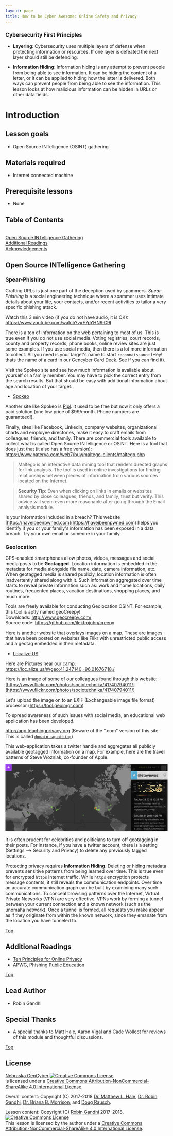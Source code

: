 ```yaml
---
layout: page
title: How to be Cyber Awesome: Online Safety and Privacy
---
```


### Cybersecurity First Principles
* __Layering__: Cybersecurity uses multiple layers of defense when protecting information or resources. If one layer is defeated the next layer should still be defending.

* __Information Hiding__: Information hiding is any attempt to prevent people from being able to see information. It can be hiding the content of a letter, or it can be applied to hiding how the letter is delivered. Both ways can prevent people from being able to see the information. This lesson looks at how malicious information can be hidden in URLs or other data fields.

# Introduction

## Lesson goals
- Open Source INTelligence (OSINT) gathering

## Materials required
- Internet connected machine

## Prerequisite lessons
- None

## Table of Contents
   
[Open Source INTelligence Gathering](#open-source-intelligence-gathering)    
[Additional Readings](#additional-readings)  
[Acknowledgements](#special-thanks)  

## Open Source INTelligence Gathering

### Spear-Phishing
Crafting URLs is just one part of the deception used by spammers. *Spear-Phishing* is a social engineering technique where a spammer uses intimate details about your life, your contacts, and/or recent activities to tailor a very specific phishing attack.

Watch this 3 min video (if you do not have audio, it is OK):   
https://www.youtube.com/watch?v=F7pYHN9iC9I

There is a ton of information on the web pertaining to most of us. This is true even if you do not use social media. Voting registries, court records, county and property records, phone books, online review sites are just some examples. If you use social media, then there is a lot more information to collect. All you need is your target's name to start `reconnaissance` (Hey! thats the name of a card in our Gencyber Card Deck. See if you can find it).

Visit the Spokeo site and see how much information is available about yourself or a family member. You may have to pick the correct entry from the search results. But that should be easy with additional information about age and location of your target.:

- [Spokeo](https://www.spokeo.com)

Another site like Spokeo is [Pipl](https://pipl.com). It used to be free but now it only offers a paid solution (one low price of $99/month. Phone numbers are guaranteed!).

Finally, sites like Facebook, Linkedin, company websites, organizational charts and employee directories, make it easy to craft emails from colleagues, friends, and family. There are commercial tools available to collect what is called Open Source INTelligence or OSINT. Here is a tool that does just that (it also has a free version): https://www.paterva.com/web7/buy/maltego-clients/maltego.php

> Maltego is an interactive data mining tool that renders directed graphs for link analysis. The tool is used in online investigations for finding relationships between pieces of information from various sources located on the Internet.

> **Security Tip**: Even when clicking on links in emails or websites shared by close colleagues, friends, and family; trust but verify. This advice will seem even more reasonable after going through the Email analysis module.

Is your information included in a breach? This website [https://haveibeenpwned.com](https://haveibeenpwned.com) helps you identify if you or your family's information has been exposed in a data breach. Try your own email or someone in your family.

### Geolocation

GPS-enabled smartphones allow photos, videos, messages and social media posts to be **Geotagged**. Location information is embedded in the metadata for media alongside file name, date, camera information, etc. When geotagged media is shared publicly, location information is often inadvertently shared along with it. Such information aggregated over time starts to reveal private information such as: work and home locations, daily routines, frequented places, vacation destinations, shopping places, and much more.

Tools are freely available for conducting Geolocation OSINT. For example, this tool is aptly named geoCreepy!  
Downloads: http://www.geocreepy.com/  
Source code: https://github.com/ilektrojohn/creepy  

Here is another website that overlays images on a map. These are images that have been posted on websites like Flikr with unrestricted public access and a geotag embedded in their metadata.

 - [Localize US](https://loc.alize.us/)

Here are Pictures near our camp: https://loc.alize.us/#/geo:41.247140,-96.016767,18,/

Here is an image of some of our colleagues found through this website: [https://www.flickr.com/photos/sociotechnika/41740794011/](https://www.flickr.com/photos/sociotechnika/41740794011/)

Let's upload the image on to an EXIF (Exchangeable image file format) processor (https://tool.geoimgr.com)

To spread awareness of such issues with social media, an educational web application has been developed.

http://app.teachingprivacy.org (Beware of the ".com" version of this site. This is called [`domain-squatting`](https://en.wikipedia.org/wiki/Cybersquatting))

This web-application takes a twitter handle and aggregates all publicly available geotagged information on a map. For example, here are the travel patterns of Steve Wozniak, co-founder of Apple.

![geotagging](./img/stevewoz.png)

It is often prudent for celebrities and politicians to turn off geotagging in their posts. For instance, if you have a twitter account, there is a setting (Settings --> Security and Privacy) to delete any previously tagged locations.

Protecting privacy requires **Information Hiding**. Deleting or hiding metadata prevents sensitive patterns from being learned over time. This is true even for encrypted `https` Internet traffic. While `https` encryption protects message contents, it still reveals the communication endpoints. Over time an accurate communication graph can be built by examining many such communications. To conceal browsing patterns over the Internet, Virtual Private Networks (VPN) are very effective. VPNs work by forming a tunnel between your current connection and a known network (such as the unomaha network). Once a tunnel is formed, all requests you make appear as if they originate from within the known network, since they emanate from the location you have tunneled to.

[Top](#table-of-contents)

## Additional Readings

* [Ten Principles for Online Privacy](https://teachingprivacy.org)
* APWG, Phishing [Public Education](http://phish-education.apwg.org/r/en/index.htm)

[Top](#table-of-contents)

## Lead Author

- Robin Gandhi

## Special Thanks

* A special thanks to Matt Hale, Aaron Vigal and Cade Wollcot for reviews of this module and thoughtful discussions.

[Top](#table-of-contents)


## License
[Nebraska GenCyber](https://github.com/MLHale/nebraska-gencyber) <a rel="license" href="http://creativecommons.org/licenses/by-nc-sa/4.0/"><img alt="Creative Commons License" style="border-width:0" src="https://i.creativecommons.org/l/by-nc-sa/4.0/88x31.png" /></a><br /> is licensed under a <a rel="license" href="http://creativecommons.org/licenses/by-nc-sa/4.0/">Creative Commons Attribution-NonCommercial-ShareAlike 4.0 International License</a>.

Overall content: Copyright (C) 2017-2018  [Dr. Matthew L. Hale](http://faculty.ist.unomaha.edu/mhale/), [Dr. Robin Gandhi](http://faculty.ist.unomaha.edu/rgandhi/), [Dr. Briana B. Morrison](http://www.brianamorrison.net), and [Doug Rausch](http://www.bellevue.edu/about/leadership/faculty/rausch-douglas).

Lesson content: Copyright (C) [Robin Gandhi](http://faculty.ist.unomaha.edu/rgandhi/) 2017-2018.  
<a rel="license" href="http://creativecommons.org/licenses/by-nc-sa/4.0/"><img alt="Creative Commons License" style="border-width:0" src="https://i.creativecommons.org/l/by-nc-sa/4.0/88x31.png" /></a><br /><span xmlns:dct="http://purl.org/dc/terms/" property="dct:title">This lesson</span> is licensed by the author under a <a rel="license" href="http://creativecommons.org/licenses/by-nc-sa/4.0/">Creative Commons Attribution-NonCommercial-ShareAlike 4.0 International License</a>.

